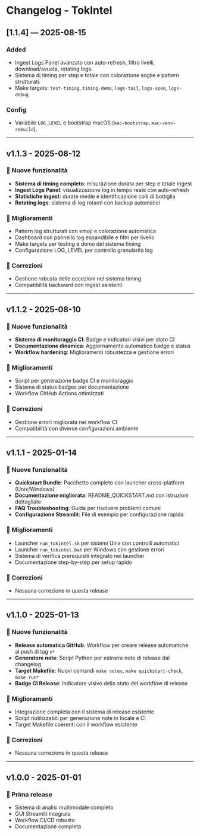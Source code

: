 # Changelog - TokIntel

## [1.1.4] — 2025-08-15
### Added
- Ingest Logs Panel avanzato con auto-refresh, filtro livelli, download/svuota, rotating logs.
- Sistema di timing per step e totale con colorazione soglie e pattern strutturati.
- Make targets: `test-timing`, `timing-demo`, `logs-tail`, `logs-open`, `logs-debug`.
### Config
- Variabile `LOG_LEVEL` e bootstrap macOS (`mac-bootstrap`, `mac-venv-rebuild`).

---

## v1.1.3 - 2025-08-12

### 🚀 Nuove funzionalità
- **Sistema di timing completo**: misurazione durata per step e totale ingest
- **Ingest Logs Panel**: visualizzazione log in tempo reale con auto-refresh
- **Statistiche ingest**: durate medie e identificazione colli di bottiglia
- **Rotating logs**: sistema di log rotanti con backup automatici

### 🔧 Miglioramenti
- Pattern log strutturati con emoji e colorazione automatica
- Dashboard con pannello log espandibile e filtri per livello
- Make targets per testing e demo del sistema timing
- Configurazione LOG_LEVEL per controllo granularità log

### 🐛 Correzioni
- Gestione robusta delle eccezioni nel sistema timing
- Compatibilità backward con ingest esistenti

---

## v1.1.2 - 2025-08-10

### 🚀 Nuove funzionalità
- **Sistema di monitoraggio CI**: Badge e indicatori visivi per stato CI
- **Documentazione dinamica**: Aggiornamento automatico badge e status
- **Workflow hardening**: Miglioramenti robustezza e gestione errori

### 🔧 Miglioramenti
- Script per generazione badge CI e monitoraggio
- Sistema di status badges per documentazione
- Workflow GitHub Actions ottimizzati

### 🐛 Correzioni
- Gestione errori migliorata nei workflow CI
- Compatibilità con diverse configurazioni ambiente

---

## v1.1.1 - 2025-01-14

### 🚀 Nuove funzionalità
- **Quickstart Bundle**: Pacchetto completo con launcher cross-platform (Unix/Windows)
- **Documentazione migliorata**: README_QUICKSTART.md con istruzioni dettagliate
- **FAQ Troubleshooting**: Guida per risolvere problemi comuni
- **Configurazione Streamlit**: File di esempio per configurazione rapida

### 🔧 Miglioramenti
- Launcher `run_tokintel.sh` per sistemi Unix con controlli automatici
- Launcher `run_tokintel.bat` per Windows con gestione errori
- Sistema di verifica prerequisiti integrato nei launcher
- Documentazione step-by-step per setup rapido

### 🐛 Correzioni
- Nessuna correzione in questa release

---

## v1.1.0 - 2025-01-13

### 🚀 Nuove funzionalità
- **Release automatica GitHub**: Workflow per creare release automatiche al push di tag `v*`
- **Generatore note**: Script Python per estrarre note di release dal changelog
- **Target Makefile**: Nuovi comandi `make notes`, `make quickstart-check`, `make run*`
- **Badge CI Release**: Indicatore visivo dello stato del workflow di release

### 🔧 Miglioramenti
- Integrazione completa con il sistema di release esistente
- Script riutilizzabili per generazione note in locale e CI
- Target Makefile coerenti con il workflow esistente

### 🐛 Correzioni
- Nessuna correzione in questa release

---

## v1.0.0 - 2025-01-01

### 🎉 Prima release
- Sistema di analisi multimodale completo
- GUI Streamlit integrata
- Workflow CI/CD robusto
- Documentazione completa
